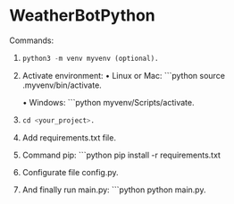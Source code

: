 # WeatherBotPython

Commands:
1. ```python
   python3 -m venv myvenv (optional).
   
2. Activate environment:
   • Linux or Mac: ```python
   source .myvenv/bin/activate.
   
   • Windows: ```python myvenv/Scripts/activate.
   
4. ```python
   cd <your_project>.
   
5. Add requirements.txt file.
   
6. Command pip: ```python
   pip install -r requirements.txt
   
7. Configurate file config.py.
   
8. And finally run main.py: ```python
   python main.py.
